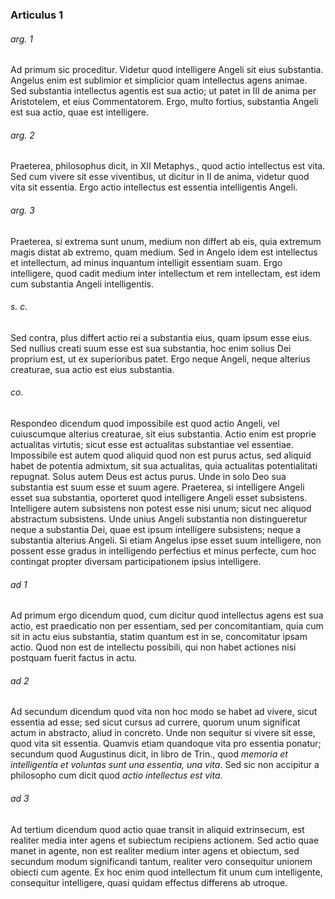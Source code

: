 ### Articulus 1

###### arg. 1
Ad primum sic proceditur. Videtur quod intelligere Angeli sit eius substantia. Angelus enim est sublimior et simplicior quam intellectus agens animae. Sed substantia intellectus agentis est sua actio; ut patet in III de anima per Aristotelem, et eius Commentatorem. Ergo, multo fortius, substantia Angeli est sua actio, quae est intelligere.

###### arg. 2
Praeterea, philosophus dicit, in XII Metaphys., quod actio intellectus est vita. Sed cum vivere sit esse viventibus, ut dicitur in II de anima, videtur quod vita sit essentia. Ergo actio intellectus est essentia intelligentis Angeli.

###### arg. 3
Praeterea, si extrema sunt unum, medium non differt ab eis, quia extremum magis distat ab extremo, quam medium. Sed in Angelo idem est intellectus et intellectum, ad minus inquantum intelligit essentiam suam. Ergo intelligere, quod cadit medium inter intellectum et rem intellectam, est idem cum substantia Angeli intelligentis.

###### s. c.
Sed contra, plus differt actio rei a substantia eius, quam ipsum esse eius. Sed nullius creati suum esse est sua substantia, hoc enim solius Dei proprium est, ut ex superioribus patet. Ergo neque Angeli, neque alterius creaturae, sua actio est eius substantia.

###### co.
Respondeo dicendum quod impossibile est quod actio Angeli, vel cuiuscumque alterius creaturae, sit eius substantia. Actio enim est proprie actualitas virtutis; sicut esse est actualitas substantiae vel essentiae. Impossibile est autem quod aliquid quod non est purus actus, sed aliquid habet de potentia admixtum, sit sua actualitas, quia actualitas potentialitati repugnat. Solus autem Deus est actus purus. Unde in solo Deo sua substantia est suum esse et suum agere. Praeterea, si intelligere Angeli esset sua substantia, oporteret quod intelligere Angeli esset subsistens. Intelligere autem subsistens non potest esse nisi unum; sicut nec aliquod abstractum subsistens. Unde unius Angeli substantia non distingueretur neque a substantia Dei, quae est ipsum intelligere subsistens; neque a substantia alterius Angeli. Si etiam Angelus ipse esset suum intelligere, non possent esse gradus in intelligendo perfectius et minus perfecte, cum hoc contingat propter diversam participationem ipsius intelligere.

###### ad 1
Ad primum ergo dicendum quod, cum dicitur quod intellectus agens est sua actio, est praedicatio non per essentiam, sed per concomitantiam, quia cum sit in actu eius substantia, statim quantum est in se, concomitatur ipsam actio. Quod non est de intellectu possibili, qui non habet actiones nisi postquam fuerit factus in actu.

###### ad 2
Ad secundum dicendum quod vita non hoc modo se habet ad vivere, sicut essentia ad esse; sed sicut cursus ad currere, quorum unum significat actum in abstracto, aliud in concreto. Unde non sequitur si vivere sit esse, quod vita sit essentia. Quamvis etiam quandoque vita pro essentia ponatur; secundum quod Augustinus dicit, in libro de Trin., quod *memoria et intelligentia et voluntas sunt una essentia, una vita*. Sed sic non accipitur a philosopho cum dicit quod *actio intellectus est vita*.

###### ad 3
Ad tertium dicendum quod actio quae transit in aliquid extrinsecum, est realiter media inter agens et subiectum recipiens actionem. Sed actio quae manet in agente, non est realiter medium inter agens et obiectum, sed secundum modum significandi tantum, realiter vero consequitur unionem obiecti cum agente. Ex hoc enim quod intellectum fit unum cum intelligente, consequitur intelligere, quasi quidam effectus differens ab utroque.

